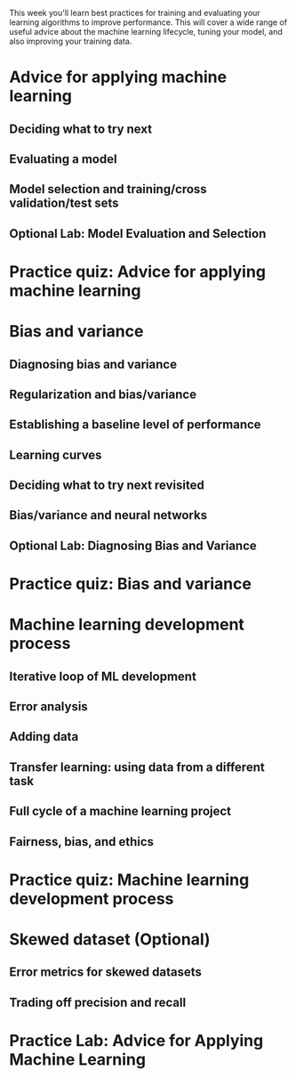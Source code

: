 This week you'll learn best practices for training and evaluating your learning algorithms to improve performance. This will cover a wide range of useful advice about the machine learning lifecycle, tuning your model, and also improving your training data.


# Advice for applying machine learning

## Deciding what to try next

## Evaluating a model

## Model selection and training/cross validation/test sets

## Optional Lab: Model Evaluation and Selection




# Practice quiz: Advice for applying machine learning



# Bias and variance

## Diagnosing bias and variance

## Regularization and bias/variance

## Establishing a baseline level of performance

## Learning curves

## Deciding what to try next revisited

## Bias/variance and neural networks

## Optional Lab: Diagnosing Bias and Variance



# Practice quiz: Bias and variance



# Machine learning development process

## Iterative loop of ML development

## Error analysis

## Adding data

## Transfer learning: using data from a different task

## Full cycle of a machine learning project

## Fairness, bias, and ethics




# Practice quiz: Machine learning development process




# Skewed dataset (Optional)

## Error metrics for skewed datasets

## Trading off precision and recall





# Practice Lab: Advice for Applying Machine Learning
